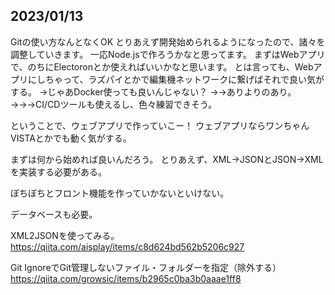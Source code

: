 

## 2023/01/13
Gitの使い方なんとなくOK
とりあえず開発始められるようになったので、諸々を調整していきます。
一応Node.jsで作ろうかなと思ってます。
まずはWebアプリで、のちにElectoronとか使えればいいかなと思います。
とは言っても、Webアプリにしちゃって、ラズパイとかで編集機ネットワークに繋げばそれで良い気がする。
→じゃあDocker使っても良いんじゃない？
→→ありよりのあり。
→→→CI/CDツールも使えるし、色々練習できそう。

ということで、ウェブアプリで作っていこー！
ウェブアプリならワンちゃんVISTAとかでも動く気がする。

まずは何から始めれば良いんだろう。
とりあえず、XML→JSONとJSON→XMLを実装する必要がある。

ぼちぼちとフロント機能を作っていかないといけない。

データベースも必要。

XML2JSONを使ってみる。
https://qiita.com/aisplay/items/c8d624bd562b5206c927

Git IgnoreでGit管理しないファイル・フォルダーを指定（除外する）
https://qiita.com/growsic/items/b2965c0ba3b0aaae1ff8
